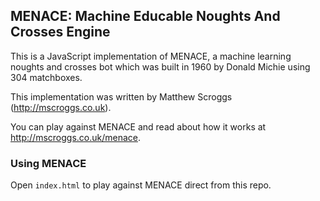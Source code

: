 ## MENACE: Machine Educable Noughts And Crosses Engine ##

This is a JavaScript implementation of MENACE, a
machine learning noughts and crosses bot which was
built in 1960 by Donald Michie using 304
matchboxes.

This implementation was written by Matthew Scroggs
(http://mscroggs.co.uk).

You can play against MENACE and read about how it
works at http://mscroggs.co.uk/menace.


### Using MENACE ###

Open `index.html` to play against MENACE direct from
this repo.

